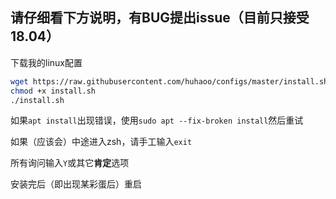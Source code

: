 ## 请仔细看下方说明，有BUG提出issue（目前只接受18.04）

下载我的linux配置

```sh
wget https://raw.githubusercontent.com/huhaoo/configs/master/install.sh
chmod +x install.sh
./install.sh
```

如果`apt install`出现错误，使用`sudo apt --fix-broken install`然后重试

如果（应该会）中途进入zsh，请手工输入`exit`

所有询问输入`Y`或其它**肯定**选项

安装完后（即出现某彩蛋后）重启

